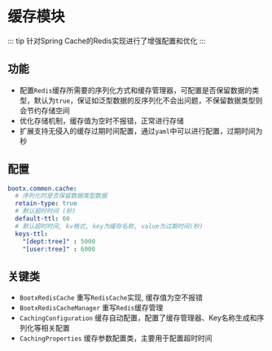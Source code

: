 # 缓存模块
::: tip
针对Spring Cache的Redis实现进行了增强配置和优化
:::
## 功能
- 配置`Redis`缓存所需要的序列化方式和缓存管理器，可配置是否保留数据的类型，默认为`true`，保证如泛型数据的反序列化不会出问题，不保留数据类型则会节约存储空间
- 优化存储机制，缓存值为空时不报错，正常进行存储
- 扩展支持无侵入的缓存过期时间配置，通过`yaml`中可以进行配置，过期时间为秒 

## 配置

```yaml
bootx.common.cache:
  # 序列化时是否保留数据类型数据
  retain-type: true
  # 默认超时时间 (秒)
  default-ttl: 60
  # 默认超时时间, kv格式, key为缓存名称, value为过期时间(秒)
  keys-ttl:
    "[dept:tree]" : 5000
    "[user:tree]" : 6000
```

## 关键类

- `BootxRedisCache` 重写`RedisCache`实现, 缓存值为空不报错
- `BootxRedisCacheManager` 重写`Redis`缓存管理
- `CachingConfiguration` 缓存自动配置，配置了缓存管理器、Key名称生成和序列化等相关配置
- `CachingProperties` 缓存参数配置类，主要用于配置超时时间
